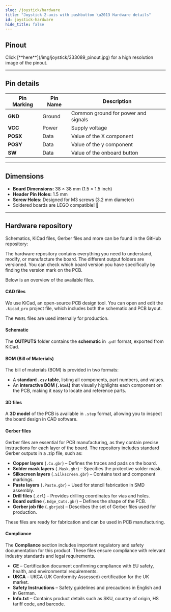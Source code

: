 ```yaml
---
slug: /joystick/hardware
title: "Joystick 2-axis with pushbutton \u2013 Hardware details"
id: joystick-hardware
hide_title: false
---
```

## Pinout
<CenteredImage src="/img/joystick/333089_pinout.jpg" alt="Pinout" />
Click [**here**](/img/joystick/333089_pinout.jpg) for a high resolution image of the pinout.

---

## Pin details

| Pin Marking 	| Pin Name 	| Description 	|
|---	|---	|---	|
| **GND** 	| Ground 	| Common ground for power and signals 	|
| **VCC** 	| Power 	| Supply voltage 	|
| **POSX** 	| Data 	| Value of the X component 	|
| **POSY** 	| Data 	| Value of the y component 	|
| **SW** 	| Data 	| Value of the onboard button 	|

---

## Dimensions 

- **Board Dimensions:** 38 × 38 mm (1.5 × 1.5 inch)  
- **Header Pin Holes:** 1.5 mm  
- **Screw Holes:** Designed for M3 screws (3.2 mm diameter)  
- Soldered boards are LEGO compatible! 🧱 

---

## Hardware repository

Schematics, KiCad files, Gerber files and more can be found in the GitHub repository:

<QuickLink 
  title="Joystick-2-axis-with-pushbutton-breakout-hardware-design" 
  description="Hardware design, BOM, gerbers and 3D files for Joystick-2-axis-with-pushbutton-breakout designed by Soldered Electronics."
  url="https://github.com/SolderedElectronics/Joystick-2-axis-with-pushbutton-breakout-hardware-design" 
/>  

The hardware repository contains everything you need to understand, modify, or manufacture the board. The different output folders are versioned. You can check which board version you have specifically by finding the version mark on the PCB.

Below is an overview of the available files.  
#### CAD files

We use KiCad, an open-source PCB design tool. You can open and edit the `.kicad_pro` project file, which includes both the schematic and PCB layout.  

The `PANEL` files are used internally for production.  

#### Schematic

The **OUTPUTS** folder contains the **schematic** in `.pdf` format, exported from KiCad.

#### BOM (Bill of Materials)

The bill of materials (BOM) is provided in two formats:  

- A **standard `.csv` table**, listing all components, part numbers, and values.  
- An **interactive BOM (`.html`)** that visually highlights each component on the PCB, making it easy to locate and reference parts.  


#### 3D files

A **3D model** of the PCB is available in `.step` format, allowing you to inspect the board design in CAD software.  

#### Gerber files 

Gerber files are essential for PCB manufacturing, as they contain precise instructions for each layer of the board. The repository includes standard Gerber outputs in a .zip file, such as:  

- **Copper layers** (`.Cu.gbr`) – Defines the traces and pads on the board.  
- **Solder mask layers** (`.Mask.gbr`) – Specifies the protective solder mask.  
- **Silkscreen layers** (`.Silkscreen.gbr`) – Contains text and component markings.  
- **Paste layers** (`.Paste.gbr`) – Used for stencil fabrication in SMD assembly.  
- **Drill files** (`.drl`) – Provides drilling coordinates for vias and holes.  
- **Board outline** (`.Edge_Cuts.gbr`) – Defines the shape of the PCB.  
- **Gerber job file** (`.gbrjob`) – Describes the set of Gerber files used for production.  

These files are ready for fabrication and can be used in PCB manufacturing.

#### Compliance  

The **Compliance** section includes important regulatory and safety documentation for this product. These files ensure compliance with relevant industry standards and legal requirements.  

- **CE** – Certification document confirming compliance with EU safety, health, and environmental requirements.  
- **UKCA** – UKCA (UK Conformity Assessed) certification for the UK market.  
- **Safety Instructions** – Safety guidelines and precautions in English and in German.
- **Info.txt** – Contains product details such as SKU, country of origin, HS tariff code, and barcode.  
